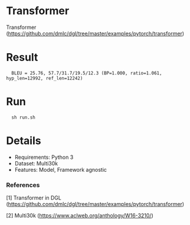 # Transformer
Transformer (https://github.com/dmlc/dgl/tree/master/examples/pytorch/transformer)

# Result
      
      BLEU = 25.76, 57.7/31.7/19.5/12.3 (BP=1.000, ratio=1.061, hyp_len=12992, ref_len=12242)
      
# Run

      sh run.sh

# Details
* Requirements: Python 3
* Dataset: Multi30k
* Features: Model, Framework agnostic

### References
[1] Transformer in DGL (https://github.com/dmlc/dgl/tree/master/examples/pytorch/transformer)

[2] Multi30k (https://www.aclweb.org/anthology/W16-3210/)
